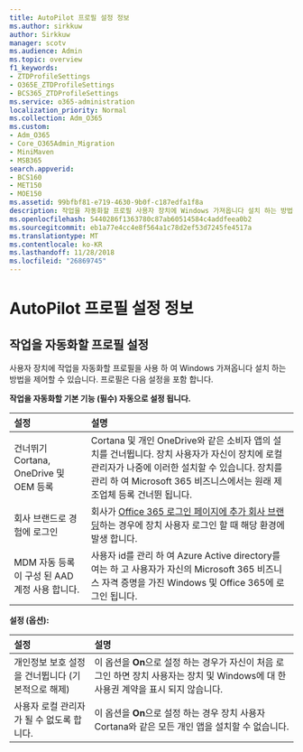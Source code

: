 ```yaml
---
title: AutoPilot 프로필 설정 정보
ms.author: sirkkuw
author: Sirkkuw
manager: scotv
ms.audience: Admin
ms.topic: overview
f1_keywords:
- ZTDProfileSettings
- O365E_ZTDProfileSettings
- BCS365_ZTDProfileSettings
ms.service: o365-administration
localization_priority: Normal
ms.collection: Adm_O365
ms.custom:
- Adm_O365
- Core_O365Admin_Migration
- MiniMaven
- MSB365
search.appverid:
- BCS160
- MET150
- MOE150
ms.assetid: 99bfbf81-e719-4630-9b0f-c187edfa1f8a
description: 작업을 자동화할 프로필 사용자 장치에 Windows 가져옵니다 설치 하는 방법을 제어 하는데 도움이 됩니다. 프로필에 기본 포함과 설정 (옵션) Cortana 설치를 건너뜁니다.
ms.openlocfilehash: 5440286f1363780c87ab60514584c4addfeea0b2
ms.sourcegitcommit: eb1a77e4cc4e8f564a1c78d2ef53d7245fe4517a
ms.translationtype: MT
ms.contentlocale: ko-KR
ms.lasthandoff: 11/28/2018
ms.locfileid: "26869745"
---
```

# <a name="about-autopilot-profile-settings"></a>AutoPilot 프로필 설정 정보

## <a name="autopilot-profile-settings"></a>작업을 자동화할 프로필 설정

사용자 장치에 작업을 자동화할 프로필을 사용 하 여 Windows 가져옵니다 설치 하는 방법을 제어할 수 있습니다. 프로필은 다음 설정을 포함 합니다.
  
 **작업을 자동화할 기본 기능 (필수) 자동으로 설정 됩니다.**
  
|**설정**|**설명**|
|:-----|:-----|
|건너뛰기 Cortana, OneDrive 및 OEM 등록  <br/> |Cortana 및 개인 OneDrive와 같은 소비자 앱의 설치를 건너뜁니다. 장치 사용자가 자신이 장치에 로컬 관리자가 나중에 이러한 설치할 수 있습니다. 장치를 관리 하 여 Microsoft 365 비즈니스에서는 원래 제조업체 등록 건너뛴 됩니다.  <br/> |
|회사 브랜드로 경험에 로그인  <br/> |회사가 [Office 365 로그인 페이지에 추가 회사 브랜딩](https://support.office.com/article/a1229cdb-ce19-4da5-90c7-2b9b146aef0a)하는 경우에 장치 사용자 로그인 할 때 해당 환경에 발생 합니다.  <br/> |
|MDM 자동 등록이 구성 된 AAD 계정 사용 합니다.  <br/> |사용자 id를 관리 하 여 Azure Active directory를 여는 하 고 사용자가 자신의 Microsoft 365 비즈니스 자격 증명을 가진 Windows 및 Office 365에 로그인 됩니다.  <br/> |
   
 **설정 (옵션):**
  
|**설정**|**설명**|
|:-----|:-----|
|개인정보 보호 설정을 건너뜁니다 (기본적으로 해제)  <br/> |이 옵션을 **On**으로 설정 하는 경우가 자신이 처음 로그인 하면 장치 사용자는 장치 및 Windows에 대 한 사용권 계약을 표시 되지 않습니다.  <br/> |
|사용자 로컬 관리자가 될 수 없도록 합니다.  <br/> |이 옵션을 **On**으로 설정 하는 경우 장치 사용자 Cortana와 같은 모든 개인 앱을 설치할 수 없습니다.  <br/> |
   
